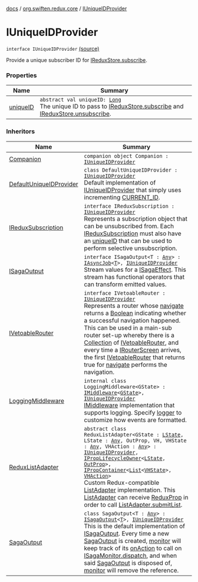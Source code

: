 [docs](../../index.md) / [org.swiften.redux.core](../index.md) / [IUniqueIDProvider](./index.md)

# IUniqueIDProvider

`interface IUniqueIDProvider` [(source)](https://github.com/protoman92/KotlinRedux/tree/master/common/common-core/src/main/kotlin/org/swiften/redux/core/SubscriberID.kt#L13)

Provide a unique subscriber ID for [IReduxStore.subscribe](../-i-redux-subscriber-provider/subscribe.md).

### Properties

| Name | Summary |
|---|---|
| [uniqueID](unique-i-d.md) | `abstract val uniqueID: `[`Long`](https://kotlinlang.org/api/latest/jvm/stdlib/kotlin/-long/index.html)<br>The unique ID to pass to [IReduxStore.subscribe](../-i-redux-subscriber-provider/subscribe.md) and [IReduxStore.unsubscribe](../-i-redux-unsubscriber-provider/unsubscribe.md). |

### Inheritors

| Name | Summary |
|---|---|
| [Companion](../-redux-subscription/-companion/index.md) | `companion object Companion : `[`IUniqueIDProvider`](./index.md) |
| [DefaultUniqueIDProvider](../-default-unique-i-d-provider/index.md) | `class DefaultUniqueIDProvider : `[`IUniqueIDProvider`](./index.md)<br>Default implementation of [IUniqueIDProvider](./index.md) that simply uses incrementing [CURRENT_ID](../-default-unique-i-d-provider/-c-u-r-r-e-n-t_-i-d.md). |
| [IReduxSubscription](../-i-redux-subscription/index.md) | `interface IReduxSubscription : `[`IUniqueIDProvider`](./index.md)<br>Represents a subscription object that can be unsubscribed from. Each [IReduxSubscription](../-i-redux-subscription/index.md) must also have an [uniqueID](unique-i-d.md) that can be used to perform selective unsubscription. |
| [ISagaOutput](../../org.swiften.redux.saga.common/-i-saga-output/index.md) | `interface ISagaOutput<T : `[`Any`](https://kotlinlang.org/api/latest/jvm/stdlib/kotlin/-any/index.html)`> : `[`IAsyncJob`](../-i-async-job/index.md)`<`[`T`](../../org.swiften.redux.saga.common/-i-saga-output/index.md#T)`>, `[`IUniqueIDProvider`](./index.md)<br>Stream values for a [ISagaEffect](../../org.swiften.redux.saga.common/-i-saga-effect.md). This stream has functional operators that can transform emitted values. |
| [IVetoableRouter](../-i-vetoable-router/index.md) | `interface IVetoableRouter : `[`IUniqueIDProvider`](./index.md)<br>Represents a router whose [navigate](../-i-vetoable-router/navigate.md) returns a [Boolean](https://kotlinlang.org/api/latest/jvm/stdlib/kotlin/-boolean/index.html) indicating whether a successful navigation happened. This can be used in a main-sub router set-up whereby there is a [Collection](https://kotlinlang.org/api/latest/jvm/stdlib/kotlin.collections/-collection/index.html) of [IVetoableRouter](../-i-vetoable-router/index.md), and every time a [IRouterScreen](../-i-router-screen.md) arrives, the first [IVetoableRouter](../-i-vetoable-router/index.md) that returns true for [navigate](../-i-vetoable-router/navigate.md) performs the navigation. |
| [LoggingMiddleware](../-logging-middleware/index.md) | `internal class LoggingMiddleware<GState> : `[`IMiddleware`](../-i-middleware.md)`<`[`GState`](../-logging-middleware/index.md#GState)`>, `[`IUniqueIDProvider`](./index.md)<br>[IMiddleware](../-i-middleware.md) implementation that supports logging. Specify [logger](../-logging-middleware/logger.md) to customize how events are formatted. |
| [ReduxListAdapter](../../org.swiften.redux.android.ui.recyclerview/-redux-list-adapter/index.md) | `abstract class ReduxListAdapter<GState : `[`LState`](../../org.swiften.redux.android.ui.recyclerview/-redux-list-adapter/index.md#LState)`, LState : `[`Any`](https://kotlinlang.org/api/latest/jvm/stdlib/kotlin/-any/index.html)`, OutProp, VH, VHState : `[`Any`](https://kotlinlang.org/api/latest/jvm/stdlib/kotlin/-any/index.html)`, VHAction : `[`Any`](https://kotlinlang.org/api/latest/jvm/stdlib/kotlin/-any/index.html)`> : `[`IUniqueIDProvider`](./index.md)`, `[`IPropLifecycleOwner`](../../org.swiften.redux.ui/-i-prop-lifecycle-owner/index.md)`<`[`LState`](../../org.swiften.redux.android.ui.recyclerview/-redux-list-adapter/index.md#LState)`, `[`OutProp`](../../org.swiften.redux.android.ui.recyclerview/-redux-list-adapter/index.md#OutProp)`>, `[`IPropContainer`](../../org.swiften.redux.ui/-i-prop-container/index.md)`<`[`List`](https://kotlinlang.org/api/latest/jvm/stdlib/kotlin.collections/-list/index.html)`<`[`VHState`](../../org.swiften.redux.android.ui.recyclerview/-redux-list-adapter/index.md#VHState)`>, `[`VHAction`](../../org.swiften.redux.android.ui.recyclerview/-redux-list-adapter/index.md#VHAction)`>`<br>Custom Redux-compatible [ListAdapter](#) implementation. This [ListAdapter](#) can receive [ReduxProp](../../org.swiften.redux.ui/-redux-prop/index.md) in order to call [ListAdapter.submitList](#). |
| [SagaOutput](../../org.swiften.redux.saga.rx/-saga-output/index.md) | `class SagaOutput<T : `[`Any`](https://kotlinlang.org/api/latest/jvm/stdlib/kotlin/-any/index.html)`> : `[`ISagaOutput`](../../org.swiften.redux.saga.common/-i-saga-output/index.md)`<`[`T`](../../org.swiften.redux.saga.rx/-saga-output/index.md#T)`>, `[`IUniqueIDProvider`](./index.md)<br>This is the default implementation of [ISagaOutput](../../org.swiften.redux.saga.common/-i-saga-output/index.md). Every time a new [SagaOutput](../../org.swiften.redux.saga.rx/-saga-output/index.md) is created, [monitor](../../org.swiften.redux.saga.rx/-saga-output/monitor.md) will keep track of its [onAction](../../org.swiften.redux.saga.rx/-saga-output/on-action.md) to call on [ISagaMonitor.dispatch](../-i-dispatcher-provider/dispatch.md), and when said [SagaOutput](../../org.swiften.redux.saga.rx/-saga-output/index.md) is disposed of, [monitor](../../org.swiften.redux.saga.rx/-saga-output/monitor.md) will remove the reference. |
